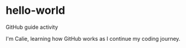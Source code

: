 # hello-world
GitHub guide activity

I'm Calie, learning how GitHub works as I continue my coding journey.
